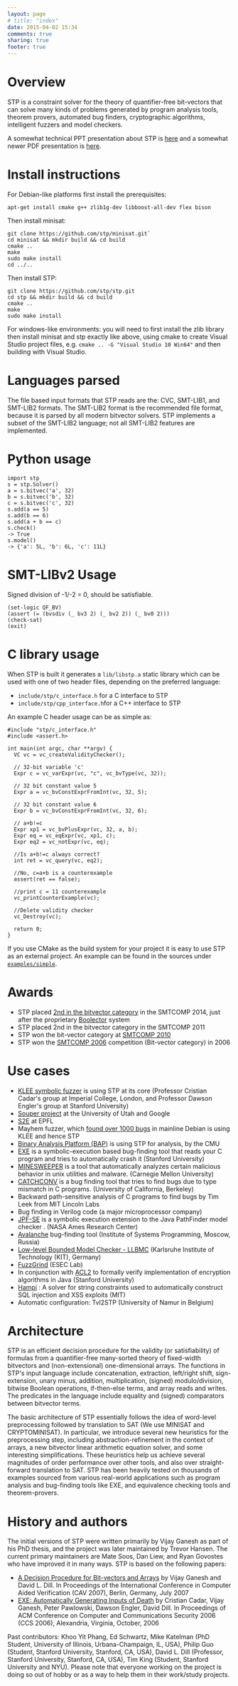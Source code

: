 ```yaml
---
layout: page
# title: "index"
date: 2015-04-02 15:34
comments: true
sharing: true
footer: true
---
```



Overview
=============
STP is a constraint solver for the theory of quantifier-free bit-vectors that can solve many kinds of problems generated by program analysis tools, theorem provers, automated bug finders, cryptographic algorithms, intelligent fuzzers and model checkers.

A somewhat technical PPT presentation about STP is <a href="/images/STP_old_talk.ppt">here</a> and a somewhat newer PDF presentation is <a href="/images/MIT-vijayganesh-stp-talk.pdf">here</a>.

<!--The input to STP are formulas over the theory of bit-vectors and arrays. This theory captures most expressions from languages like C,C++,Java, Verilog etc. STP can tell if the input formula is satisfiable or not and if is, then it can also generate a variable assignment to satisfy the input formula.-->

Install instructions
=============

For Debian-like platforms first install the prerequisites: 
```
apt-get install cmake g++ zlib1g-dev libboost-all-dev flex bison
```

Then install minisat:
```
git clone https://github.com/stp/minisat.git`
cd minisat && mkdir build && cd build
cmake ..
make
sudo make install
cd ../..
```

Then install STP:
```
git clone https://github.com/stp/stp.git
cd stp && mkdir build && cd build
cmake ..
make
sudo make install
```


For windows-like environments: you will need to first install the zlib library then install minisat and stp exactly like above, using cmake to create Visual Studio project files, e.g. `cmake .. -G "Visual Studio 10 Win64"` and then building with Visual Studio.

Languages parsed
=============
The file based input formats that STP reads are the: CVC, SMT-LIB1, and SMT-LIB2 formats. The SMT-LIB2 format is the recommended file format, because it is parsed by all modern bitvector solvers. STP implements a subset of the SMT-LIB2 language; not all SMT-LIB2 features are implemented.


Python usage
=============

```
import stp
s = stp.Solver()
a = s.bitvec('a', 32)
b = s.bitvec('b', 32)
c = s.bitvec('c', 32)
s.add(a == 5)
s.add(b == 6)
s.add(a + b == c)
s.check()
-> True
s.model()
-> {'a': 5L, 'b': 6L, 'c': 11L}
```

SMT-LIBv2 Usage
=============
Signed division of -1/-2 =  0, should be satisfiable.

```
(set-logic QF_BV)
(assert (= (bvsdiv (_ bv3 2) (_ bv2 2)) (_ bv0 2)))
(check-sat)
(exit)
```


C library usage
=============

When STP is built it generates a ``lib/libstp.a`` static library which can be used with one of two header files, depending on the preferred language:

- ``include/stp/c_interface.h`` for a C interface to STP
- ``include/stp/cpp_interface.h``for a C++ interface to STP

An example C header usage can be as simple as:

```
#include "stp/c_interface.h"
#include <assert.h>

int main(int argc, char **argv) {
  VC vc = vc_createValidityChecker();

  // 32-bit variable 'c'
  Expr c = vc_varExpr(vc, "c", vc_bvType(vc, 32));

  // 32 bit constant value 5
  Expr a = vc_bvConstExprFromInt(vc, 32, 5);

  // 32 bit constant value 6
  Expr b = vc_bvConstExprFromInt(vc, 32, 6);

  // a+b!=c
  Expr xp1 = vc_bvPlusExpr(vc, 32, a, b);
  Expr eq = vc_eqExpr(vc, xp1, c);
  Expr eq2 = vc_notExpr(vc, eq);

  //Is a+b!=c always correct?
  int ret = vc_query(vc, eq2);

  //No, c=a+b is a counterexample
  assert(ret == false);

  //print c = 11 counterexample
  vc_printCounterExample(vc);

  //Delete validity checker
  vc_Destroy(vc);

  return 0;
}
```

If you use CMake as the build system for your project it is easy to use STP as an external project. An example can be found in the sources under [``examples/simple``](https://github.com/stp/stp/tree/master/examples/simple).

Awards
=============
* STP placed <a href="http://www.msoos.org/2014/06/smt-competition14-and-stp/">2nd in the bitvector category</a> in the SMTCOMP 2014, just after the proprietary <a href="http://fmv.jku.at/boolector/">Boolector</a> system
* STP placed 2nd in the bitvector category in the SMTCOMP 2011
* STP won the bit-vector category at <a href="http://www.smtcomp.org/2010/">SMTCOMP 2010</a>
* STP won the <a href="https://www.cs.upc.edu/~oliveras/espai/papers/JAR-smtcomp.pdf">SMTCOMP 2006</a> competition (Bit-vector category) in 2006

Use cases
=============


* <a href="http://klee.github.io/">KLEE symbolic fuzzer</a> is using STP at its core (Professor Cristian Cadar's group at Imperial College, London, and Professor Dawson Engler's group at Stanford University)
* <a href="https://github.com/google/souper">Souper project</a> at the University of Utah and Google
* <a href="http://s2e.epfl.ch/">S2E</a> at EPFL
* Mayhem fuzzer, which <a href="http://lwn.net/Articles/557055/">found over 1000 bugs</a> in mainline Debian is using KLEE and hence STP
* <a href="http://bap.ece.cmu.edu/">Binary Analysis Platform (BAP)</a> is using STP for analysis, by the CMU
* <a href="http://people.csail.mit.edu/vganesh/STP_files/exe.pdf">EXE</a> is a symbolic-execution based bug-finding tool that reads your C program and tries to automatically crash it (Stanford University)
* <a href="http://users.ece.cmu.edu/~dawnsong/">MINESWEEPER</a>  is a tool that automatically analyzes certain malicious behavior in unix utilities and malware.  (Carnegie Mellon University)
* <a href="http://sourceforge.net/projects/catchconv/">CATCHCONV</a> is a bug finding tool that tries to find bugs due to type mismatch in C programs. (University of California, Berkeley)
* Backward path-sensitive analysis of C programs to find bugs by Tim Leek from MIT Lincoln Labs
* Bug finding in Verilog code (a major microprocessor company)
* <a href="http://ase.arc.nasa.gov/people/pcorina/papers/jpfseTACAS07.pdf">JPF-SE</a> is a symbolic execution extension to the Java PathFinder model checker . (NASA Ames Research Center)
* <a href="http://code.google.com/p/avalanche/">Avalanche</a> bug-finding tool (Institute of Systems Programming, Moscow, Russia)
* <a href="http://llbmc.org/">Low-level Bounded Model Checker - LLBMC</a> (Karlsruhe Institute of Technology (KIT), Germany)
* <a href="http://esec-lab.sogeti.com/pages/Fuzzgrind">FuzzGrind</a>  (ESEC Lab)
* In conjunction with <a href="http://www.cs.utexas.edu/users/moore/acl2/">ACL2</a> to formally verify implementation of encryption algorithms in Java (Stanford University)
* <a href="http://people.csail.mit.edu/akiezun/hampi/">Hampi</a> : A solver for string constraints used to automatically construct SQL injection and XSS exploits (MIT)
* Automatic configuration: Tvl2STP (University of Namur in Belgium)


Architecture
=============

STP is an efficient decision procedure for the validity (or satisfiability) of formulas from a quantifier-free many-sorted theory of fixed-width bitvectors and (non-extensional) one-dimensional arrays. The functions in STP's input language include concatenation, extraction, left/right shift, sign-extension, unary minus, addition, multiplication, (signed) modulo/division, bitwise Boolean operations, if-then-else terms, and array reads and writes. The predicates in the language include equality and (signed) comparators between bitvector terms.

The basic architecture of STP essentially follows the idea of word-level preprocessing followed by translation to SAT (We use MINISAT and CRYPTOMINISAT). In particular, we introduce several new heuristics for the preprocessing step, including abstraction-refinement in the context of arrays, a new bitvector linear arithmetic equation solver, and some interesting simplifications. These heuristics help us achieve several magnitudes of order performance over other tools, and also over straight-forward translation to SAT. STP has been heavily tested on thousands of examples sourced from various real-world applications such as program analysis and bug-finding tools like EXE, and equivalence checking tools and theorem-provers.

History and authors
=============

The initial versions of STP were written primarily by Vijay Ganesh as part of his PhD thesis, and the project was later maintained by Trevor Hansen. The current primary maintainers are Mate Soos, Dan Liew, and Ryan Govostes who have improved it in many ways. STP is based on the following papers:

* <a href="https://ece.uwaterloo.ca/~vganesh/Publications_files/vg2007-STP-CAV.pdf">A Decision Procedure for Bit-vectors and Arrays</a> by Vijay Ganesh and David L. Dill. In Proceedings of the International Conference in Computer Aided Verification (CAV 2007), Berlin, Germany, July 2007
* <a href="https://ece.uwaterloo.ca/~vganesh/Publications_files/vg2006-EXE-CCS.pdf">EXE: Automatically Generating Inputs of Death</a> by Cristian Cadar, Vijay Ganesh, Peter Pawlowski, Dawson Engler, David Dill. In Proceedings of ACM Conference on Computer and Communications Security 2006 (CCS 2006), Alexandria, Virginia, October, 2006

Past contributors: Khoo Yit Phang, Ed Schwartz, Mike Katelman (PhD Student, University of Illinois, Urbana-Champaign, IL, USA), Philip Guo (Student, Stanford University, Stanford, CA, USA), David L. Dill (Professor, Stanford University, Stanford, CA, USA), Tim King (Student, Stanford University and NYU). Please note that everyone working on the project is doing so out of hobby or as a way to help them in their work/study projects.

